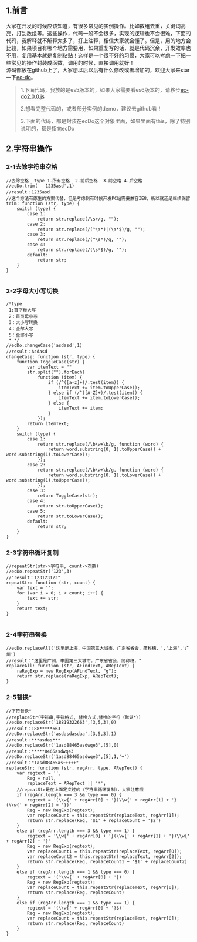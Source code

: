 ## 1.前言

大家在开发的时候应该知道，有很多常见的实例操作。比如数组去重，关键词高亮，打乱数组等。这些操作，代码一般不会很多，实现的逻辑也不会很难，下面的代码，我解释就不解释太多了，打上注释，相信大家就会懂了。但是，用的地方会比较，如果项目有哪个地方需要用，如果重复写的话，就是代码沉余，开发效率也不用，复用基本就是复制粘贴！这样是一个很不好的习惯，大家可以考虑一下把一些常见的操作封装成函数，调用的时候，直接调用就好！  
源码都放在github上了，大家想以后以后有什么修改或者增加的，欢迎大家来star一下[ec-do](https://link.juejin.im?target=https%3A%2F%2Fgithub.com%2FchenhuiYj%2Fec-do)。

> 1.下面代码，我放的是es5版本的，如果大家需要看es6版本的，请移步[ec-do2.0.0.js](https://link.juejin.im?target=https%3A%2F%2Fgithub.com%2FchenhuiYj%2Fec-do%2Fblob%2Fmaster%2Fsrc%2Fec-do-2.0.0.js)
>
> 2.想看完整代码的，或者部分实例的demo，建议去github看！
>
> 3.下面的代码，都是封装在ecDo这个对象里面，如果里面有this，除了特别说明的，都是指向ecDo

## 2.字符串操作

### 2-1去除字符串空格

```
//去除空格  type 1-所有空格  2-前后空格  3-前空格 4-后空格
//ecDo.trim('  1235asd',1)
//result：1235asd
//这个方法有原生的方案代替，但是考虑到有时候开发PC站需要兼容IE8，所以就还是继续保留
trim: function (str, type) {
    switch (type) {
        case 1:
            return str.replace(/\s+/g, "");
        case 2:
            return str.replace(/(^\s*)|(\s*$)/g, "");
        case 3:
            return str.replace(/(^\s*)/g, "");
        case 4:
            return str.replace(/(\s*$)/g, "");
        default:
            return str;
    }
}


```

### 2-2字母大小写切换

```
/*type
 1:首字母大写
 2：首页母小写
 3：大小写转换
 4：全部大写
 5：全部小写
 * */
//ecDo.changeCase('asdasd',1)
//result：Asdasd
changeCase: function (str, type) {
    function ToggleCase(str) {
        var itemText = ""
        str.split("").forEach(
            function (item) {
                if (/^([a-z]+)/.test(item)) {
                    itemText += item.toUpperCase();
                } else if (/^([A-Z]+)/.test(item)) {
                    itemText += item.toLowerCase();
                } else {
                    itemText += item;
                }
            });
        return itemText;
    }
    switch (type) {
        case 1:
            return str.replace(/\b\w+\b/g, function (word) {
                return word.substring(0, 1).toUpperCase() + word.substring(1).toLowerCase();
            });
        case 2:
            return str.replace(/\b\w+\b/g, function (word) {
                return word.substring(0, 1).toLowerCase() + word.substring(1).toUpperCase();
            });
        case 3:
            return ToggleCase(str);
        case 4:
            return str.toUpperCase();
        case 5:
            return str.toLowerCase();
        default:
            return str;
    }
}

```

### 2-3字符串循环复制

```
//repeatStr(str->字符串, count->次数)
//ecDo.repeatStr('123',3)
//"result：123123123"
repeatStr: function (str, count) {
    var text = '';
    for (var i = 0; i < count; i++) {
        text += str;
    }
    return text;
}


```

### 2-4字符串替换

```
//ecDo.replaceAll('这里是上海，中国第三大城市，广东省省会，简称穗，','上海','广州')
//result："这里是广州，中国第三大城市，广东省省会，简称穗，"
replaceAll: function (str, AFindText, ARepText) {
    raRegExp = new RegExp(AFindText, "g");
    return str.replace(raRegExp, ARepText);
}

```

### 2-5替换\* 

```
//字符替换*
//replaceStr(字符串,字符格式, 替换方式,替换的字符（默认*）)
//ecDo.replaceStr('18819322663',[3,5,3],0)
//result：188*****663
//ecDo.replaceStr('asdasdasdaa',[3,5,3],1)
//result：***asdas***
//ecDo.replaceStr('1asd88465asdwqe3',[5],0)
//result：*****8465asdwqe3
//ecDo.replaceStr('1asd88465asdwqe3',[5],1,'+')
//result："1asd88465as+++++"
replaceStr: function (str, regArr, type, ARepText) {
    var regtext = '',
        Reg = null,
        replaceText = ARepText || '*';
    //repeatStr是在上面定义过的（字符串循环复制），大家注意哦
    if (regArr.length === 3 && type === 0) {
        regtext = '(\\w{' + regArr[0] + '})\\w{' + regArr[1] + '}(\\w{' + regArr[2] + '})'
        Reg = new RegExp(regtext);
        var replaceCount = this.repeatStr(replaceText, regArr[1]);
        return str.replace(Reg, '$1' + replaceCount + '$2')
    }
    else if (regArr.length === 3 && type === 1) {
        regtext = '\\w{' + regArr[0] + '}(\\w{' + regArr[1] + '})\\w{' + regArr[2] + '}'
        Reg = new RegExp(regtext);
        var replaceCount1 = this.repeatStr(replaceText, regArr[0]);
        var replaceCount2 = this.repeatStr(replaceText, regArr[2]);
        return str.replace(Reg, replaceCount1 + '$1' + replaceCount2)
    }
    else if (regArr.length === 1 && type === 0) {
        regtext = '(^\\w{' + regArr[0] + '})'
        Reg = new RegExp(regtext);
        var replaceCount = this.repeatStr(replaceText, regArr[0]);
        return str.replace(Reg, replaceCount)
    }
    else if (regArr.length === 1 && type === 1) {
        regtext = '(\\w{' + regArr[0] + '}$)'
        Reg = new RegExp(regtext);
        var replaceCount = this.repeatStr(replaceText, regArr[0]);
        return str.replace(Reg, replaceCount)
    }
}
```



